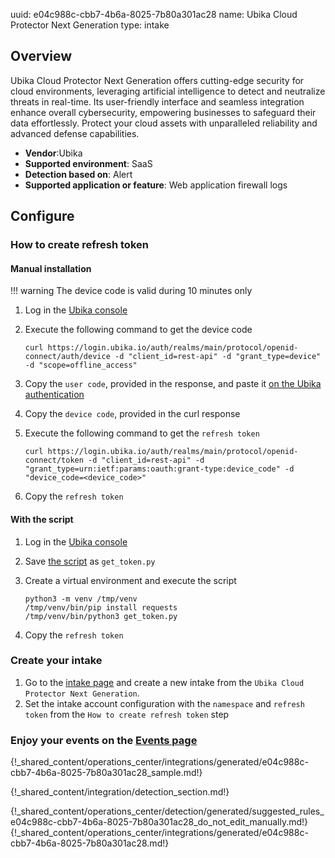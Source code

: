 uuid: e04c988c-cbb7-4b6a-8025-7b80a301ac28
name: Ubika Cloud Protector Next Generation
type: intake

## Overview

Ubika Cloud Protector Next Generation offers cutting-edge security for cloud environments, leveraging artificial intelligence to detect and neutralize threats in real-time. Its user-friendly interface and seamless integration enhance overall cybersecurity, empowering businesses to safeguard their data effortlessly. Protect your cloud assets with unparalleled reliability and advanced defense capabilities.

- **Vendor**:Ubika
- **Supported environment**: SaaS
- **Detection based on**: Alert
- **Supported application or feature**: Web application firewall logs


## Configure

### How to create refresh token

#### Manual installation
!!! warning
    The device code is valid during 10 minutes only

1. Log in the [Ubika console](https://console.ubika.io/)
2. Execute the following command to get the device code

    ```
    curl https://login.ubika.io/auth/realms/main/protocol/openid-connect/auth/device -d "client_id=rest-api" -d "grant_type=device" -d "scope=offline_access"
    ```

3. Copy the `user code`, provided in the response, and paste it [on the Ubika authentication](https://login.ubika.io/auth/realms/main/protocol/openid-connect/auth/device) 
4. Copy the `device code`, provided in the curl response
5. Execute the following command to get the `refresh token`

    ```
    curl https://login.ubika.io/auth/realms/main/protocol/openid-connect/token -d "client_id=rest-api" -d "grant_type=urn:ietf:params:oauth:grant-type:device_code" -d "device_code=<device_code>"
    ```

6. Copy the `refresh token`

#### With the script
1. Log in the [Ubika console](https://console.ubika.io/)
2. Save [the script](/assets/operation_center/integration_catalog/network_security/ubika/get_token.py) as `get_token.py`
3. Create a virtual environment and execute the script

    ```
    python3 -m venv /tmp/venv
    /tmp/venv/bin/pip install requests
    /tmp/venv/bin/python3 get_token.py
    ```

4. Copy the `refresh token`


### Create your intake

1. Go to the [intake page](https://app.sekoia.io/operations/intakes) and create a new intake from the `Ubika Cloud Protector Next Generation`.
2. Set the intake account configuration with the `namespace` and `refresh token` from the `How to create refresh token` step

### Enjoy your events on the [Events page](https://app.sekoia.io/operations/events)

{!_shared_content/operations_center/integrations/generated/e04c988c-cbb7-4b6a-8025-7b80a301ac28_sample.md!}


{!_shared_content/integration/detection_section.md!}

{!_shared_content/operations_center/detection/generated/suggested_rules_e04c988c-cbb7-4b6a-8025-7b80a301ac28_do_not_edit_manually.md!}
{!_shared_content/operations_center/integrations/generated/e04c988c-cbb7-4b6a-8025-7b80a301ac28.md!}

